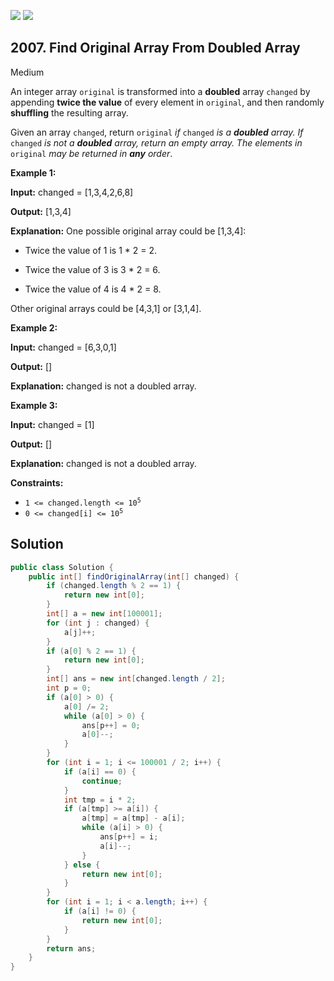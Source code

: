 [![](https://img.shields.io/github/stars/javadev/LeetCode-in-Java?label=Stars&style=flat-square)](https://github.com/javadev/LeetCode-in-Java)
[![](https://img.shields.io/github/forks/javadev/LeetCode-in-Java?label=Fork%20me%20on%20GitHub%20&style=flat-square)](https://github.com/javadev/LeetCode-in-Java/fork)

## 2007\. Find Original Array From Doubled Array

Medium

An integer array `original` is transformed into a **doubled** array `changed` by appending **twice the value** of every element in `original`, and then randomly **shuffling** the resulting array.

Given an array `changed`, return `original` _if_ `changed` _is a **doubled** array. If_ `changed` _is not a **doubled** array, return an empty array. The elements in_ `original` _may be returned in **any** order_.

**Example 1:**

**Input:** changed = [1,3,4,2,6,8]

**Output:** [1,3,4]

**Explanation:** One possible original array could be [1,3,4]: 

- Twice the value of 1 is 1 \* 2 = 2. 

- Twice the value of 3 is 3 \* 2 = 6. 

- Twice the value of 4 is 4 \* 2 = 8. 
  
Other original arrays could be [4,3,1] or [3,1,4].

**Example 2:**

**Input:** changed = [6,3,0,1]

**Output:** []

**Explanation:** changed is not a doubled array.

**Example 3:**

**Input:** changed = [1]

**Output:** []

**Explanation:** changed is not a doubled array.

**Constraints:**

*   <code>1 <= changed.length <= 10<sup>5</sup></code>
*   <code>0 <= changed[i] <= 10<sup>5</sup></code>

## Solution

```java
public class Solution {
    public int[] findOriginalArray(int[] changed) {
        if (changed.length % 2 == 1) {
            return new int[0];
        }
        int[] a = new int[100001];
        for (int j : changed) {
            a[j]++;
        }
        if (a[0] % 2 == 1) {
            return new int[0];
        }
        int[] ans = new int[changed.length / 2];
        int p = 0;
        if (a[0] > 0) {
            a[0] /= 2;
            while (a[0] > 0) {
                ans[p++] = 0;
                a[0]--;
            }
        }
        for (int i = 1; i <= 100001 / 2; i++) {
            if (a[i] == 0) {
                continue;
            }
            int tmp = i * 2;
            if (a[tmp] >= a[i]) {
                a[tmp] = a[tmp] - a[i];
                while (a[i] > 0) {
                    ans[p++] = i;
                    a[i]--;
                }
            } else {
                return new int[0];
            }
        }
        for (int i = 1; i < a.length; i++) {
            if (a[i] != 0) {
                return new int[0];
            }
        }
        return ans;
    }
}
```